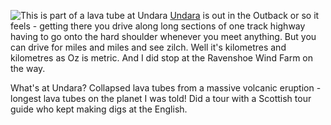 ![This is part of a lava tube at Undara](lava_tube.JPG)
[Undara](https://www.undara.com.au/) is out in the Outback or so it feels - getting there you drive along long sections of one track highway having to go onto the hard shoulder whenever you meet anything. But you can drive for miles and miles and see zilch. Well it's kilometres and kilometres as Oz is metric. And I did stop at the Ravenshoe Wind Farm on the way.

What's at Undara? Collapsed lava tubes from a massive volcanic eruption - longest lava tubes on the planet I was told! Did a tour with a Scottish tour guide who kept making digs at the English.

